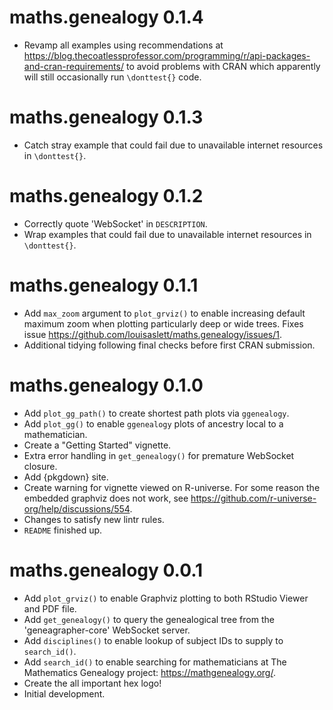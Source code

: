 # maths.genealogy 0.1.4

* Revamp all examples using recommendations at <https://blog.thecoatlessprofessor.com/programming/r/api-packages-and-cran-requirements/> to avoid problems with CRAN which apparently will still occasionally run `\donttest{}` code.

# maths.genealogy 0.1.3

* Catch stray example that could fail due to unavailable internet resources in `\donttest{}`.

# maths.genealogy 0.1.2

* Correctly quote 'WebSocket' in `DESCRIPTION`.
* Wrap examples that could fail due to unavailable internet resources in `\donttest{}`.

# maths.genealogy 0.1.1

* Add `max_zoom` argument to `plot_grviz()` to enable increasing default maximum zoom when plotting particularly deep or wide trees. Fixes issue <https://github.com/louisaslett/maths.genealogy/issues/1>.
* Additional tidying following final checks before first CRAN submission.

# maths.genealogy 0.1.0

* Add `plot_gg_path()` to create shortest path plots via `ggenealogy`.
* Add `plot_gg()` to enable `ggenealogy` plots of ancestry local to a mathematician.
* Create a "Getting Started" vignette.
* Extra error handling in `get_genealogy()` for premature WebSocket closure.
* Add {pkgdown} site.
* Create warning for vignette viewed on R-universe. For some reason the embedded graphviz does not work, see <https://github.com/r-universe-org/help/discussions/554>.
* Changes to satisfy new lintr rules.
* `README` finished up.

# maths.genealogy 0.0.1

* Add `plot_grviz()` to enable Graphviz plotting to both RStudio Viewer and PDF file.
* Add `get_genealogy()` to query the genealogical tree from the 'geneagrapher-core' WebSocket server.
* Add `disciplines()` to enable lookup of subject IDs to supply to `search_id()`.
* Add `search_id()` to enable searching for mathematicians at The Mathematics Genealogy project: <https://mathgenealogy.org/>.
* Create the all important hex logo!
* Initial development.
